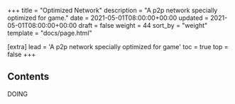 +++
title = "Optimized Network"
description = "A p2p network specially optimized for game."
date = 2021-05-01T08:00:00+00:00
updated = 2021-05-01T08:00:00+00:00
draft = false
weight = 44
sort_by = "weight"
template = "docs/page.html"

[extra]
lead = 'A p2p network specially optimized for game'
toc = true
top = false
+++

## Contents
DOING
